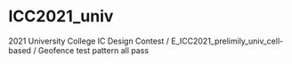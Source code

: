 # ICC2021_univ
2021 University College IC Design Contest / E_ICC2021_prelimily_univ_cell-based / Geofence
test pattern all pass
